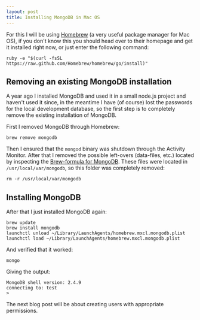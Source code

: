 ```yaml
---
layout: post
title: Installing MongoDB in Mac OS
---
```

For this I will be using [Homebrew](http://brew.sh/) (a very useful package manager for Mac OS), if you don't know this you should head over to their homepage and get it installed right now, or just enter the following command:
	
	ruby -e "$(curl -fsSL https://raw.github.com/Homebrew/homebrew/go/install)"
	
## Removing an existing MongoDB installation

A year ago I installed MongoDB and used it in a small node.js project and haven't used it since, in the meantime I have (of course) lost the passwords for the local development database, so the first step is to completely remove the existing installation of MongoDB.

First I removed MongoDB through Homebrew:

	brew remove mongodb
	
Then I ensured that the `mongod` binary was shutdown through the Activity Monitor. After that I removed the possible left-overs (data-files, etc.) located by inspecting the [Brew-formula for MongoDB](https://github.com/Homebrew/homebrew/blob/master/Library/Formula/mongodb.rb#L69). These files were located in `/usr/local/var/mongodb`, so this folder was completely removed:

	rm -r /usr/local/var/mongodb
	
## Installing MongoDB

After that I just installed MongoDB again:

	brew update
	brew install mongodb
	launchctl unload ~/Library/LaunchAgents/homebrew.mxcl.mongodb.plist
    launchctl load ~/Library/LaunchAgents/homebrew.mxcl.mongodb.plist
    
And verified that it worked:

	mongo
	
Giving the output:

	MongoDB shell version: 2.4.9
	connecting to: test
	> 
	
The next blog post will be about creating users with appropriate permissions.